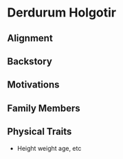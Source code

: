 # Derdurum Holgotir

## Alignment

## Backstory

## Motivations

## Family Members

## Physical Traits

* Height weight age, etc

